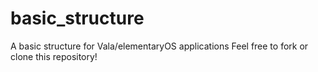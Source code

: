 # basic_structure
A basic structure for Vala/elementaryOS applications
Feel free to fork or clone this repository!
